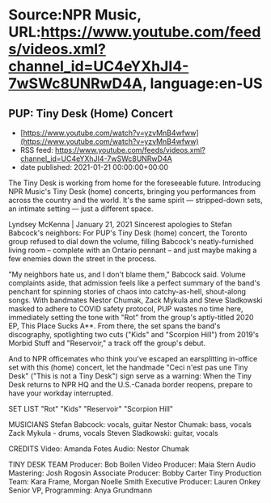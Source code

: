 # Source:NPR Music, URL:https://www.youtube.com/feeds/videos.xml?channel_id=UC4eYXhJI4-7wSWc8UNRwD4A, language:en-US

## PUP: Tiny Desk (Home) Concert
 - [https://www.youtube.com/watch?v=yzvMnB4wfww](https://www.youtube.com/watch?v=yzvMnB4wfww)
 - RSS feed: https://www.youtube.com/feeds/videos.xml?channel_id=UC4eYXhJI4-7wSWc8UNRwD4A
 - date published: 2021-01-21 00:00:00+00:00

The Tiny Desk is working from home for the foreseeable future. Introducing NPR Music's Tiny Desk (home) concerts, bringing you performances from across the country and the world. It's the same spirit — stripped-down sets, an intimate setting — just a different space.

Lyndsey McKenna | January 21, 2021
Sincerest apologies to Stefan Babcock's neighbors: For PUP's Tiny Desk (home) concert, the Toronto group refused to dial down the volume, filling Babcock's neatly-furnished living room – complete with an Ontario pennant – and just maybe making a few enemies down the street in the process.

"My neighbors hate us, and I don't blame them," Babcock said. Volume complaints aside, that admission feels like a perfect summary of the band's penchant for spinning stories of chaos into catchy-as-hell, shout-along songs. With bandmates Nestor Chumak, Zack Mykula and Steve Sladkowski masked to adhere to COVID safety protocol, PUP wastes no time here, immediately setting the tone with "Rot" from the group's aptly-titled 2020 EP, This Place Sucks A**. From there, the set spans the band's discography, spotlighting two cuts ("Kids" and "Scorpion Hill") from 2019's Morbid Stuff and "Reservoir," a track off the group's debut.

And to NPR officemates who think you've escaped an earsplitting in-office set with this (home) concert, let the handmade "Ceci n'est pas une Tiny Desk" ("This is not a Tiny Desk") sign serve as a warning: When the Tiny Desk returns to NPR HQ and the U.S.-Canada border reopens, prepare to have your workday interrupted.

SET LIST
"Rot"
"Kids"
"Reservoir"
"Scorpion Hill"

MUSICIANS
Stefan Babcock: vocals, guitar
Nestor Chumak: bass, vocals
Zack Mykula - drums, vocals
Steven Sladkowski: guitar, vocals

CREDITS
Video: Amanda Fotes
Audio: Nestor Chumak

TINY DESK TEAM
Producer: Bob Boilen
Video Producer: Maia Stern
Audio Mastering: Josh Rogosin
Associate Producer: Bobby Carter
Tiny Production Team: Kara Frame, Morgan Noelle Smith
Executive Producer: Lauren Onkey
Senior VP, Programming: Anya Grundmann

